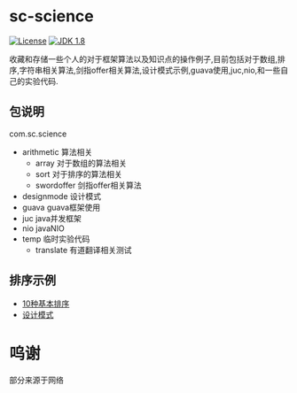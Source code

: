 # sc-science

[![License](http://img.shields.io/:license-apache-blue.svg)](https://github.com/Senssic/sc-science/blob/master/LICENSE)
[![JDK 1.8](https://img.shields.io/badge/JDK-1.8-blue.svg)](#sc-science)

收藏和存储一些个人的对于框架算法以及知识点的操作例子,目前包括对于数组,排序,字符串相关算法,剑指offer相关算法,设计模式示例,guava使用,juc,nio,和一些自己的实验代码.

## 包说明
com.sc.science
- arithmetic 算法相关
  - array 对于数组的算法相关
  - sort  对于排序的算法相关
  - swordoffer 剑指offer相关算法
- designmode  设计模式
- guava       guava框架使用
- juc         java并发框架
- nio         javaNIO
- temp        临时实验代码
  - translate  有道翻译相关测试
    
## 排序示例

- [10种基本排序](https://github.com/Senssic/sc-science/blob/master/src/main/java/com/sc/science/arithmetic/sort/sour.md)
- [设计模式](https://github.com/Senssic/sc-science/blob/master/src/main/java/com/sc/science/designmode/classification.md)



# 呜谢

部分来源于网络
